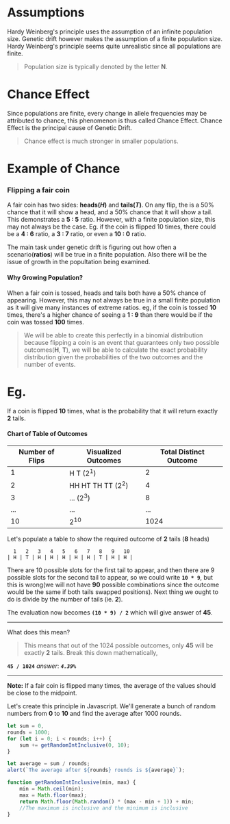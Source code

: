 Assumptions
==
Hardy Weinberg's principle uses the assumption of an infinite population size.
Genetic drift however makes the assumption of a finite population size. Hardy Weinberg's principle seems quite unrealistic since all populations are finite.

> Population size is typically denoted by the letter **N**.

Chance Effect
===
Since populations are finite, every change in allele frequencies may be attributed to chance, this phenomenon is thus called Chance Effect. Chance Effect is the principal cause of Genetic Drift.

> Chance effect is much stronger in smaller populations.

Example of Chance
===
### Flipping a fair coin

A fair coin has two sides: **heads(_H_)** and **tails(_T_)**.
On any flip, the is a 50% chance that it will show a head, and a 50% chance that it will show a tail. This demonstrates a **5 : 5** ratio. However, with a finite population size, this may not always be the case. Eg. if the coin is flipped 10 times, there could be a **4 : 6** ratio, a **3 : 7** ratio, or even a **10 : 0** ratio.

The main task under genetic drift is figuring out how often a scenario(**ratios**) will be true in a finite population. Also there will be the issue of growth in the popultation being examined.

#### Why Growing Population?
When a fair coin is tossed, heads and tails both have a 50% chance of appearing. However, this may not always be true in a small finite population as it will give many instances of extreme ratios. eg, if the coin is tossed **10** times, there's a higher chance of seeing a **1 : 9** than there would be if the coin was tossed **100** times.

> We will be able to create this perfectly in a binomial distribution because
  flipping a coin is an event that guarantees only two possible outcomes(**H**, **T**), we will be able to calculate the exact probability distribution given the probabilities of the two outcomes and the number of events.

Eg.
==

If a coin is flipped __10__ times, what is the probability that it will return exactly __2__ tails.


#### Chart of Table of Outcomes
|Number of Flips|Visualized Outcomes|Total Distinct Outcome|
|---------------|-------------------|-------------|
| 1             | H  T (2<sup>1</sup>)       |      2      |
| 2             |    HH HT TH TT (2<sup>2</sup>)   |      4      |
| 3             |        ... (2<sup>3</sup>)       |      8      |
|      ...      |        ...        |     ...     |
| 10            |   2<sup>10</sup>  |    1024     |


Let's populate a table to show the required outcome of **2** tails (**8** heads)

```
  1   2   3   4   5   6   7   8   9   10
| H | T | H | H | H | H | H | T | H | H | 
``` 
There are 10 possible slots for the first tail to appear, and then there are 9 possible slots for the second tail to appear, so we could write **`10 * 9`**, but this is wrong(we will not have __90__ possible combinations since the outcome would be the same if both tails swapped positions). Next thing we ought to do is divide by the number of tails (ie. __2__).

The evaluation now becomes **`(10 * 9) / 2`** which will give answer of __45__.
___

What does this mean?

> This means that out of the 1024 possible outcomes, only **45** will be
exactly **2** tails.
Break this down mathematically,

**`45 / 1024`** _answer_: *__`4.39%`__*
____

__Note:__ If a fair coin is flipped many times, the average of the values should be close to the midpoint.

Let's create this principle in Javascript. We'll generate a bunch of random numbers from __0__ to __10__ and find the average after 1000 rounds.

```javascript
let sum = 0,
rounds = 1000;
for (let i = 0; i < rounds; i++) {
    sum += getRandomIntInclusive(0, 10);
}

let average = sum / rounds;
alert(`The average after ${rounds} rounds is ${average}`);

function getRandomIntInclusive(min, max) {
    min = Math.ceil(min);
    max = Math.floor(max);
    return Math.floor(Math.random() * (max - min + 1)) + min; 
    //The maximum is inclusive and the minimum is inclusive
}
```  






